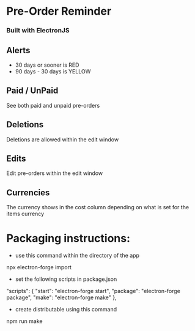 # Pre-Order Reminder

### Built with ElectronJS

## Alerts

- 30 days or sooner is RED
- 90 days - 30 days is YELLOW

## Paid / UnPaid

See both paid and unpaid pre-orders

## Deletions

Deletions are allowed within the edit window

## Edits

Edit pre-orders within the edit window

## Currencies

The currency shows in the cost column depending on what is set for the items currency


# Packaging instructions:

- use this command within the directory of the app

npx electron-forge import



- set the following scripts in package.json

"scripts": {
    "start": "electron-forge start",
    "package": "electron-forge package",
    "make": "electron-forge make"
  },



- create distributable using this command

npm run make